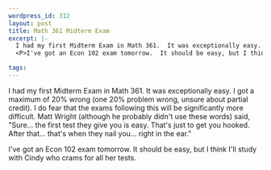 ```yaml
--- 
wordpress_id: 312
layout: post
title: Math 361 Midterm Exam
excerpt: |-
  I had my first Midterm Exam in Math 361.  It was exceptionally easy.  I got a maximum of 20% wrong (one 20% problem wrong, unsure about partial credit).  I do fear that the exams following this will be significantly more difficult.  Matt Wright (although he probably didn't use these words) said, "Sure... the first test they give you is easy.  That's just to get you hooked.  After that... that's when they nail you... right in the ear."
  <P>I've got an Econ 102 exam tomorrow.  It should be easy, but I think I'll study with Cindy who crams for all her tests.

tags: 
---
```


I had my first Midterm Exam in Math 361.  It was exceptionally easy.  I got a maximum of 20% wrong (one 20% problem wrong, unsure about partial credit).  I do fear that the exams following this will be significantly more difficult.  Matt Wright (although he probably didn't use these words) said, "Sure... the first test they give you is easy.  That's just to get you hooked.  After that... that's when they nail you... right in the ear."
<P>I've got an Econ 102 exam tomorrow.  It should be easy, but I think I'll study with Cindy who crams for all her tests.
